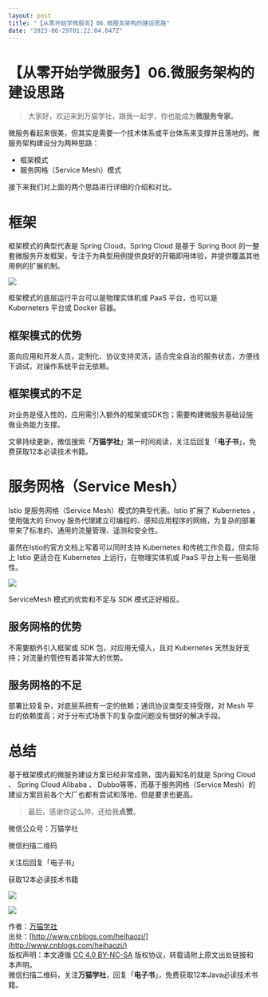 ```yaml
---
layout: post
title: "【从零开始学微服务】06.微服务架构的建设思路"
date: "2023-06-29T01:22:04.047Z"
---
```

【从零开始学微服务】06.微服务架构的建设思路
=======================

> 大家好，欢迎来到万猫学社，跟我一起学，你也能成为**微服务专家**。

微服务看起来很美，但其实是需要一个技术体系或平台体系来支撑并且落地的。微服务架构建设分为两种思路：

*   框架模式
*   服务网格（Service Mesh）模式

接下来我们对上面的两个思路进行详细的介绍和对比。

框架
==

框架模式的典型代表是 Spring Cloud，Spring Cloud 是基于 Spring Boot 的一整套微服务开发框架，专注于为典型用例提供良好的开箱即用体验，并提供覆盖其他用例的扩展机制。

![](https://img2023.cnblogs.com/blog/145687/202306/145687-20230629084110480-1723314179.png)

框架模式的底层运行平台可以是物理实体机或 PaaS 平台，也可以是 Kuberneters 平台或 Docker 容器。

框架模式的优势
-------

面向应用和开发人员，定制化、协议支持灵活，适合完全自治的服务状态，方便线下调试，对操作系统平台无依赖。

框架模式的不足
-------

对业务是侵入性的，应用需引入额外的框架或SDK包；需要构建微服务基础设施做业务能力支撑。

文章持续更新，微信搜索「**万猫学社**」第一时间阅读，关注后回复「**电子书**」，免费获取12本必读技术书籍。

服务网格（Service Mesh）
==================

Istio 是服务网格（Service Mesh）模式的典型代表。Istio 扩展了 Kubernetes ，使用强大的 Envoy 服务代理建立可编程的、感知应用程序的网络，为复杂的部署带来了标准的、通用的流量管理、遥测和安全性。

虽然在Istio的官方文档上写着可以同时支持 Kubernetes 和传统工作负载，但实际上 Istio 更适合在 Kubernetes 上运行，在物理实体机或 PaaS 平台上有一些局限性。

![](https://img2023.cnblogs.com/blog/145687/202306/145687-20230629084121723-395628850.png)

ServiceMesh 模式的优势和不足与 SDK 模式正好相反。

服务网格的优势
-------

不需要额外引入框架或 SDK 包，对应用无侵入，且对 Kubernetes 天然友好支持；对流量的管控有着非常大的优势。

服务网格的不足
-------

部署比较复杂，对底层系统有一定的依赖；通讯协议类型支持受限，对 Mesh 平台的依赖度高；对于分布式场景下的复杂度问题没有很好的解决手段。

总结
==

基于框架模式的微服务建设方案已经非常成熟，国内最知名的就是 Spring Cloud 、 Spring Cloud Alibaba 、 Dubbo等等，而基于服务网格（Service Mesh）的建设方案目前各个大厂也都有尝试和落地，但是要求也更高。

> 最后，感谢你这么帅，还给我**点赞**。

微信公众号：万猫学社

微信扫描二维码

关注后回复「电子书」

获取12本必读技术书籍

![](https://images.cnblogs.com/cnblogs_com/heihaozi/1575453/o_onemore.jpg)

![](https://images.cnblogs.com/cnblogs_com/heihaozi/1575453/o_onemore.jpg)

作者：[万猫学社](http://www.cnblogs.com/heihaozi/)  
出处：[http://www.cnblogs.com/heihaozi/](http://www.cnblogs.com/heihaozi/)  
版权声明：本文遵循 [CC 4.0 BY-NC-SA](http://creativecommons.org/licenses/by-nc-sa/4.0/) 版权协议，转载请附上原文出处链接和本声明。  
微信扫描二维码，关注**万猫学社**，回复「**电子书**」，免费获取12本Java必读技术书籍。